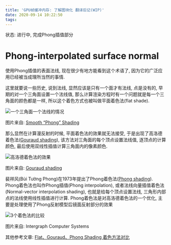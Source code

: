 ```yaml
---
title: 'GPU帧缓冲内存: 了解图块化 翻译后记(WIP)'
date: 2020-09-14 10:22:50
tags:
---
```


状态: 进行中, 完成Phong插值部分

# Phong-interpolated surface normal
使用Phong插值的表面法线, 现在很少有地方能看到这个术语了, 因为它的广泛应用已经被当成理所当然的事情.

这里就要说一些历史, 说到法线, 显然应该是只有一个面才有法线, 点是没有的, 早期的对一个三角面设置一个法线值, 那么计算渲染方程时有一个问题就是每一个三角面的颜色都是一样, 所以这个着色方式也被叫做平面着色法(flat shade). 

![一个三角面一个法线的情况](/gpu-framebuffer/images/normal_vector.png)

图片来自: [Smooth “Phong” Shading](http://learnwebgl.brown37.net/10_surface_properties/smooth_vertex_normals.html)

那么显然在计算漫反射的时候, 平面着色法的效果就无法接受, 于是出现了高洛德着色法([Gouraud shading](https://en.wikipedia.org/wiki/Gouraud_shading)), 该方法对三角面的每个顶点设置法线值, 逐顶点的计算颜色, 最后使用双线性插值计算三角面内的像素颜色.

![高洛德着色法的效果](/gpu-framebuffer/images/D3D_Shading_Modes.png)

图片来自: [Gouraud shading](https://en.wikipedia.org/wiki/Gouraud_shading)

裴祥风(Bùi Tường Phong)在1973年提出了Phong着色法([Phong shading](https://en.wikipedia.org/wiki/Phong_shading)). Phong着色法也叫作Phong插值(Phong interpolation), 或者法线向量插值着色法(Normal-vector interpolation shading), 也就是给每个顶点设置法线, 三角形内部点的法线使用线性插值进行计算. Phong着色法是对高洛德着色法的一个优化, 主要是处理使用了Phong反射模型后镜面反射部分的效果

![3个着色法的比较](/gpu-framebuffer/images/Shading-Methods-Comparison.png)

图片来自: Intergraph Computer Systems

其他参考文章:
[Flat、Gouraud、Phong Shading 着色方法对比](https://hijiangtao.github.io/2019/09/19/Shading-Methods-Comparison/)
